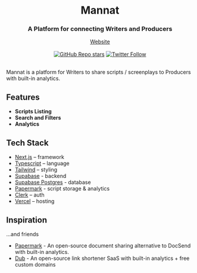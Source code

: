 <div align="center">
  <h1 align="center">Mannat</h1>
  <h3>A Platform for connecting Writers and Producers</h3>

</div>

<div align="center">
  <a href="https://dub.sh/hh-mannat">Website</a>
</div>

<br/>

<div align="center">
  <a href="https://github.com/mfts/papermark/stargazers"><img alt="GitHub Repo stars" src="https://img.shields.io/github/stars/honeyhexa/mannat"></a>
  <a href="https://twitter.com/iarthstar"><img alt="Twitter Follow" src="https://img.shields.io/twitter/follow/iarthstar"></a>
  <!-- <a href="https://github.com/mfts/papermark/blob/main/LICENSE"><img alt="License" src="https://img.shields.io/badge/license-AGPLv3-purple"></a> -->
</div>

<br/>

Mannat is a platform for Writers to share scripts / screenplays to Producers with built-in analytics.
## Features

- **Scripts Listing** 
- **Search and Filters** 
- **Analytics** 


<!-- ## Demo 
![Papermark Welcome GIF](.github/images/papermark-welcome.gif) -->


## Tech Stack

- [Next.js](https://nextjs.org/) – framework
- [Typescript](https://www.typescriptlang.org/) – language
- [Tailwind](https://tailwindcss.com/) – styling
- [Supabase](https://supabase.com) - backend
- [Supabase Postgres](https://supabase.com/database) - database
- [Papermark](https://papermark.io) - script storage & analytics
- [Clerk](https://clerk.com/) – auth
- [Vercel](https://vercel.com/) – hosting


## Inspiration

...and friends

- [Papermark](https://github.com/mfts/papermark) - An open-source document sharing alternative to DocSend with built-in analytics. 
- [Dub](https://github.com/steven-tey/dub) - An open-source link shortener SaaS with built-in analytics + free custom domains